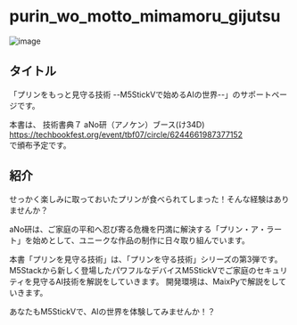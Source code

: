 # purin_wo_motto_mimamoru_gijutsu

![image](https://github.com/anoken/purin_wo_motto_mimamoru_gijutsu/blob/master/image/title_s.png)


## タイトル  
「プリンをもっと見守る技術 --M5StickVで始めるAIの世界--」のサポートページです。

本書は、
技術書典７ aNo研（アノケン）ブース(け34D)
<br> 
https://techbookfest.org/event/tbf07/circle/6244661987377152
<br> 
で頒布予定です。


## 紹介
せっかく楽しみに取っておいたプリンが食べられてしまった！そんな経験はありませんか？

aNo研は、ご家庭の平和へ忍び寄る危機を円満に解決する「プリン・ア・ラート」を始めとして、ユニークな作品の制作に日々取り組んでいます。

本書「プリンを見守る技術」は、「プリンを守る技術」シリーズの第3弾です。
M5Stackから新しく登場したパワフルなデバイスM5StickVでご家庭のセキュリティを見守るAI技術を解説をしていきます。
開発環境は、MaixPyで解説をしていきます。

あなたもM5StickVで、AIの世界を体験してみませんか！？
<br> 
<br> 
<br> 
<br> 

